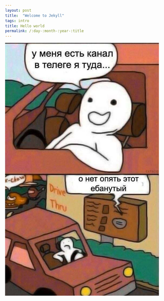 ```yaml
---
layout: post
title:  "Welcome to Jekyll"
tags: intro
title: Hello world
permalink: /:day-:month-:year-:title
---
```

![Another one](/assets/images/telegram.jpg)  